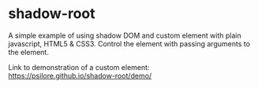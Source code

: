 # shadow-root
A simple example of using shadow DOM and custom element with plain javascript, HTML5 & CSS3.
Control the element with passing arguments to the element.

Link to demonstration of a custom element: https://psilore.github.io/shadow-root/demo/
